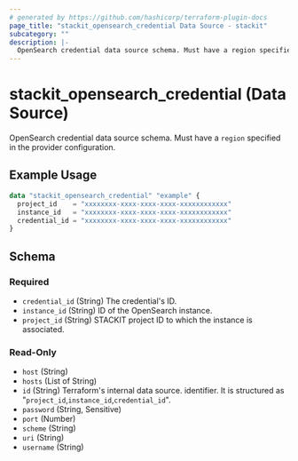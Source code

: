 ```yaml
---
# generated by https://github.com/hashicorp/terraform-plugin-docs
page_title: "stackit_opensearch_credential Data Source - stackit"
subcategory: ""
description: |-
  OpenSearch credential data source schema. Must have a region specified in the provider configuration.
---
```


# stackit_opensearch_credential (Data Source)

OpenSearch credential data source schema. Must have a `region` specified in the provider configuration.

## Example Usage

```terraform
data "stackit_opensearch_credential" "example" {
  project_id    = "xxxxxxxx-xxxx-xxxx-xxxx-xxxxxxxxxxxx"
  instance_id   = "xxxxxxxx-xxxx-xxxx-xxxx-xxxxxxxxxxxx"
  credential_id = "xxxxxxxx-xxxx-xxxx-xxxx-xxxxxxxxxxxx"
}
```

<!-- schema generated by tfplugindocs -->
## Schema

### Required

- `credential_id` (String) The credential's ID.
- `instance_id` (String) ID of the OpenSearch instance.
- `project_id` (String) STACKIT project ID to which the instance is associated.

### Read-Only

- `host` (String)
- `hosts` (List of String)
- `id` (String) Terraform's internal data source. identifier. It is structured as "`project_id`,`instance_id`,`credential_id`".
- `password` (String, Sensitive)
- `port` (Number)
- `scheme` (String)
- `uri` (String)
- `username` (String)
